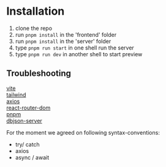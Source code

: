 # Installation

1. clone the repo
2. run `pnpm install` in the 'frontend' folder
3. run `pnpm install` in the 'server' folder
4. type `pnpm run start` in one shell run the server
5. type `pnpm run dev` in another shell to start preview

## Troubleshooting

[vite](https://vitejs.dev/guide/#scaffolding-your-first-vite-project)  
[tailwind](https://tailwindcss.com/docs/installation)  
[axios](https://axios-http.com/docs/intro)  
[react-router-dom](https://www.npmjs.com/package/react-router-dom)  
[pnpm](https://pnpm.io/motivation)  
[dbjson-server](https://github.com/typicode/json-server)

For the moment we agreed on following syntax-conventions:

- try/ catch
- axios
- async / await
